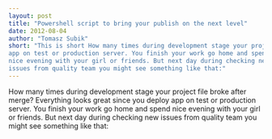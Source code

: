 ```yaml
--- 
layout: post
title: "Powershell script to bring your publish on the next level"
date: 2012-08-04
author: "Tomasz Subik"
short: "This is short How many times during development stage your project file broke after merge? Everything looks great since you deploy 
app on test or production server. You finish your work go home and spend 
nice evening with your girl or friends. But next day during checking new 
issues from quality team you might see something like that:"
---
```


How many times during development stage your project file broke after merge? Everything looks great since you deploy 
app on test or production server. You finish your work go home and spend 
nice evening with your girl or friends. But next day during checking new 
issues from quality team you might see something like that:
